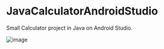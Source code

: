 # JavaCalculatorAndroidStudio
Small Calculator project in Java on Android Studio.

![image](https://github.com/WeoCor/JavaCalculatorAndroidStudio/assets/147310409/3e5fe81b-dd9c-4f0e-ae90-d62d974401dc)
